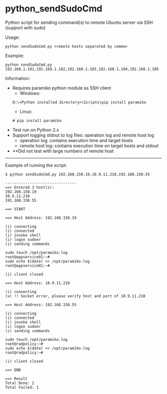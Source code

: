 # python_sendSudoCmd
Python script for sending command(s) to remote Ubuntu server via SSH (support with sudo)

Usage:
```
python sendSudoCmd.py <remote hosts separated by comma>
```
Example:
```
python sendSudoCmd.py 192.168.1.101,192.168.1.102,192.168.1.103,192.168.1.104,192.168.1.105
```

Information:
- Requires paramiko python module as SSH client
  - Windows:
  ```
  D:\<Python installed directory>\Scripts\pip install paramiko
  ```
  - Linux:
  ```
  # pip install paramiko
  ```
- Test run on Python 2.x
- Support logging stdout to log files: operation log and remote host log
  - operation log: contains execution time and target hosts
  - remote host log: contains execution time on target hosts and stdout
- **Did not test with large numbers of remote host

---

Example of running the script:

```
$ python sendSudoCmd.py 192.168.150.19,10.9.11.210,192.168.150.55

--------------------------------
==> Entered 3 host(s):
192.168.150.19
10.9.11.210
192.168.150.55

==> START

==> Host Address: 192.168.150.19

(i) connecting
(i) connected
(i) invoke shell
(i) logon sudoer
(i) sending commands

sudo touch /opt/paramiko.log
root@appservice01:~#
sudo echo $(date) >> /opt/paramiko.log
root@appservice01:~#

(i) client closed

==> Host Address: 10.9.11.210

(i) connecting
(x) !! Socket error, please verify host and port of 10.9.11.210

==> Host Address: 192.168.150.55

(i) connecting
(i) connected
(i) invoke shell
(i) logon sudoer
(i) sending commands

sudo touch /opt/paramiko.log
root@radpolicy:~#
sudo echo $(date) >> /opt/paramiko.log
root@radpolicy:~#

(i) client closed

==> END

==> Result
Total Done: 2
Total Failed: 1

```
